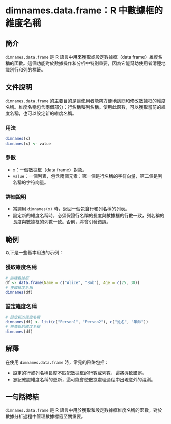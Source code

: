 <!--
Meta Description: # dimnames.data.frame：R 中數據框的維度名稱 ## 簡介 `dimnames.data.frame` 是 R 語言中用來獲取或設定數據框（data frame）維度名稱的函數。這個功能對於數據操作和分析中特別重要，因為它能幫助使用者清楚地識別行和列的標籤。 ## 文件說明 `d...
Meta Keywords: dimnames, data, frame, value, 獲取維度名稱
-->

# dimnames.data.frame：R 中數據框的維度名稱

## 簡介
`dimnames.data.frame` 是 R 語言中用來獲取或設定數據框（data frame）維度名稱的函數。這個功能對於數據操作和分析中特別重要，因為它能幫助使用者清楚地識別行和列的標籤。

## 文件說明
`dimnames.data.frame` 的主要目的是讓使用者能夠方便地訪問和修改數據框的維度名稱。維度名稱包含兩個部分：行名稱和列名稱。使用此函數，可以獲取當前的維度名稱，也可以設定新的維度名稱。

### 用法
```R
dimnames(x)
dimnames(x) <- value
```

### 參數
- `x`：一個數據框（data frame）對象。
- `value`：一個列表，包含兩個元素：第一個是行名稱的字符向量，第二個是列名稱的字符向量。

### 詳細說明
- 當調用 `dimnames(x)` 時，返回一個包含行和列名稱的列表。
- 設定新的維度名稱時，必須保證行名稱的長度與數據框的行數一致，列名稱的長度與數據框的列數一致。否則，將會引發錯誤。

## 範例
以下是一些基本用法的示例：

### 獲取維度名稱
```R
# 創建數據框
df <- data.frame(Name = c("Alice", "Bob"), Age = c(25, 30))
# 獲取維度名稱
dimnames(df)
```

### 設定維度名稱
```R
# 設定新的維度名稱
dimnames(df) <- list(c("Person1", "Person2"), c("姓名", "年齡"))
# 檢查新的維度名稱
dimnames(df)
```

## 解釋
在使用 `dimnames.data.frame` 時，常見的陷阱包括：
- 設定的行或列名稱長度不匹配數據框的行數或列數，這將導致錯誤。
- 忘記確認維度名稱的更新，這可能會使數據處理過程中出現意外的混淆。

## 一句話總結
`dimnames.data.frame` 是 R 語言中用於獲取和設定數據框維度名稱的函數，對於數據分析過程中管理數據標籤至關重要。